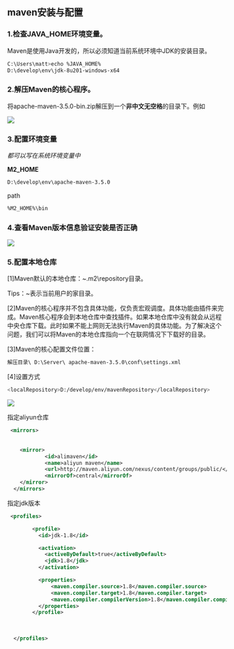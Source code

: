 



## maven安装与配置



### 1.检查JAVA_HOME环境变量。

Maven是使用Java开发的，所以必须知道当前系统环境中JDK的安装目录。



```bash
C:\Users\matt>echo %JAVA_HOME%
D:\develop\env\jdk-8u201-windows-x64
```



### 2.解压Maven的核心程序。

将apache-maven-3.5.0-bin.zip解压到一个**非中文无空格**的目录下。例如



![](https://raw.githubusercontent.com/matt17du/img/main/img/20210508000144.png)



### 3.配置环境变量

*都可以写在系统环境变量中*

**M2_HOME**

```bash
D:\develop\env\apache-maven-3.5.0
```

path

```bash
%M2_HOME%\bin
```



### 4.查看Maven版本信息验证安装是否正确



![](https://raw.githubusercontent.com/matt17du/img/main/img/20210508000527.png)





### 5.配置本地仓库

[1]Maven默认的本地仓库：~\.m2\repository目录。

Tips：~表示当前用户的家目录。

[2]Maven的核心程序并不包含具体功能，仅负责宏观调度。具体功能由插件来完成。Maven核心程序会到本地仓库中查找插件。如果本地仓库中没有就会从远程中央仓库下载。此时如果不能上网则无法执行Maven的具体功能。为了解决这个问题，我们可以将Maven的本地仓库指向一个在联网情况下下载好的目录。

[3]Maven的核心配置文件位置：

```bash
解压目录\ D:\Server\ apache-maven-3.5.0\conf\settings.xml
```

[4]设置方式

```bash
<localRepository>D:/develop/env/mavenRepository</localRepository>
```

![](https://raw.githubusercontent.com/matt17du/img/main/img/20210508001031.png)







指定aliyun仓库

```xml
 <mirrors>
  
	
	<mirror>  
    		<id>alimaven</id>
    		<name>aliyun maven</name>
    		<url>http://maven.aliyun.com/nexus/content/groups/public/</url>
    		<mirrorOf>central</mirrorOf> 
	</mirror>
  </mirrors>
```



指定jdk版本

```xml
 <profiles>

		<profile>
		  <id>jdk-1.8</id>

		  <activation>
			<activeByDefault>true</activeByDefault>
			<jdk>1.8</jdk>
		  </activation>

		  <properties>
			  <maven.compiler.source>1.8</maven.compiler.source>
			  <maven.compiler.target>1.8</maven.compiler.target>
			  <maven.compiler.compilerVersion>1.8</maven.compiler.compilerVersion>
		  </properties>
		</profile>
		
		
   
  </profiles>
```

